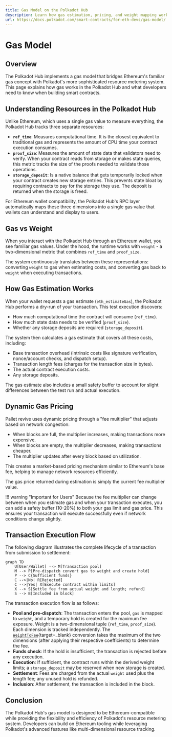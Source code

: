 ```yaml
---
title: Gas Model on the Polkadot Hub
description: Learn how gas estimation, pricing, and weight mapping work in the Polkadot Hub.
url: https://docs.polkadot.com/smart-contracts/for-eth-devs/gas-model/
---
```


# Gas Model

## Overview

The Polkadot Hub implements a gas model that bridges Ethereum's familiar gas concept with Polkadot's more sophisticated resource metering system. This page explains how gas works in the Polkadot Hub and what developers need to know when building smart contracts.

## Understanding Resources in the Polkadot Hub

Unlike Ethereum, which uses a single gas value to measure everything, the Polkadot Hub tracks three separate resources:

- **`ref_time`**: Measures computational time. It is the closest equivalent to traditional gas and represents the amount of CPU time your contract execution consumes.
- **`proof_size`**: Measures the amount of state data that validators need to verify. When your contract reads from storage or makes state queries, this metric tracks the size of the proofs needed to validate those operations.
- **`storage_deposit`**: Is a native balance that gets temporarily locked when your contract creates new storage entries. This prevents state bloat by requiring contracts to pay for the storage they use. The deposit is returned when the storage is freed.

For Ethereum wallet compatibility, the Polkadot Hub's RPC layer automatically maps these three dimensions into a single gas value that wallets can understand and display to users.

## Gas vs Weight

When you interact with the Polkadot Hub through an Ethereum wallet, you see familiar gas values. Under the hood, the runtime works with `weight` - a two-dimensional metric that combines `ref_time` and `proof_size`.

The system continuously translates between these representations: converting `weight` to gas when estimating costs, and converting gas back to `weight` when executing transactions.

## How Gas Estimation Works

When your wallet requests a gas estimate (`eth_estimateGas`), the Polkadot Hub performs a dry-run of your transaction. This test execution discovers:

- How much computational time the contract will consume (`ref_time`).
- How much state data needs to be verified (`proof_size`).
- Whether any storage deposits are required (`storage_deposit`).

The system then calculates a gas estimate that covers all these costs, including:

- Base transaction overhead (intrinsic costs like signature verification, nonce/account checks, and dispatch setup).
- Transaction length fees (charges for the transaction size in bytes).
- The actual contract execution costs.
- Any storage deposits.

The gas estimate also includes a small safety buffer to account for slight differences between the test run and actual execution.

## Dynamic Gas Pricing

Pallet revive uses dynamic pricing through a "fee multiplier" that adjusts based on network congestion:

- When blocks are full, the multiplier increases, making transactions more expensive.
- When blocks are empty, the multiplier decreases, making transactions cheaper.
- The multiplier updates after every block based on utilization.

This creates a market-based pricing mechanism similar to Ethereum's base fee, helping to manage network resources efficiently.

The gas price returned during estimation is simply the current fee multiplier value.

!!! warning "Important for Users"
    Because the fee multiplier can change between when you estimate gas and when your transaction executes, you can add a safety buffer (10-20%) to both your gas limit and gas price. This ensures your transaction will execute successfully even if network conditions change slightly.

## Transaction Execution Flow

The following diagram illustrates the complete lifecycle of a transaction from submission to settlement:

```mermaid
graph TD
    U[User/Wallet] --> M[Transaction pool]
    M --> P[Pre-dispatch convert gas to weight and create hold]
    P --> C{Sufficient funds}
    C -->|No| R[Rejected]
    C -->|Yes| X[Execute contract within limits]
    X --> S[Settle fee from actual weight and length; refund]
    S --> B[Included in block]
```

The transaction execution flow is as follows:

- **Pool and pre-dispatch**: The transaction enters the pool, `gas` is mapped to `weight`, and a temporary hold is created for the maximum fee exposure. Weight is a two-dimensional tuple (`ref_time`, `proof_size`). Each dimension is tracked independently. The [`WeightToFee`](https://docs.rs/pallet-transaction-payment/latest/pallet_transaction_payment/pallet/trait.Config.html#associatedtype.WeightToFee){target=\_blank} conversion takes the maximum of the two dimensions (after applying their respective coefficients) to determine the fee.
- **Funds check**: If the hold is insufficient, the transaction is rejected before any execution.
- **Execution**: If sufficient, the contract runs within the derived weight limits; a `storage_deposit` may be reserved when new storage is created.
- **Settlement**: Fees are charged from the actual `weight` used plus the length fee; any unused hold is refunded.
- **Inclusion**: After settlement, the transaction is included in the block.

## Conclusion

The Polkadot Hub's gas model is designed to be Ethereum-compatible while providing the flexibility and efficiency of Polkadot's resource metering system. Developers can build on Ethereum tooling while leveraging Polkadot's advanced features like multi-dimensional resource tracking.
